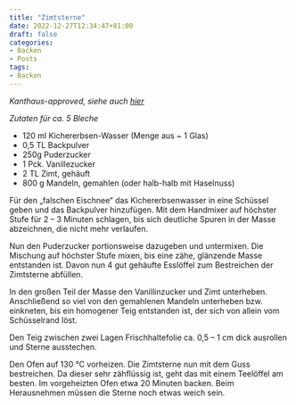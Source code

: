 ```yaml
---
title: "Zimtsterne"
date: 2022-12-27T12:34:47+01:00
draft: false
categories: 
- Backen
- Posts
tags: 
- Backen
---
```



*Kanthaus-approved, siehe auch [hier](https://kanthaus.online/de/blog/2018-12-21_vegan-cinnamon-stars)*

*Zutaten für ca. 5 Bleche* 

* 120 ml Kichererbsen-Wasser (Menge aus ~ 1 Glas)
* 0,5 TL Backpulver
* 250g Puderzucker
* 1 Pck. Vanillezucker
* 2 TL Zimt, gehäuft
* 800 g Mandeln, gemahlen (oder halb-halb mit Haselnuss)


 Für den „falschen Eischnee“ das Kichererbsenwasser in eine Schüssel geben und das Backpulver hinzufügen. Mit dem Handmixer auf höchster Stufe für 2 – 3 Minuten schlagen, bis sich deutliche Spuren in der Masse abzeichnen, die nicht mehr verlaufen.
  
Nun den Puderzucker portionsweise dazugeben und untermixen. Die Mischung auf höchster Stufe mixen, bis eine zähe, glänzende Masse entstanden ist. Davon nun 4 gut gehäufte Esslöffel zum Bestreichen der Zimtsterne abfüllen.

In den großen Teil der Masse den Vanillinzucker und Zimt unterheben. Anschließend so viel von den gemahlenen Mandeln unterheben bzw. einkneten, bis ein homogener Teig entstanden ist, der sich von allein vom Schüsselrand löst.
 
Den Teig zwischen zwei Lagen Frischhaltefolie ca. 0,5 – 1 cm dick ausrollen und Sterne ausstechen.
 
Den Ofen auf 130 °C vorheizen. Die Zimtsterne nun mit dem Guss bestreichen. Da dieser sehr zähflüssig ist, geht das mit einem Teelöffel am besten. 
Im vorgeheizten Ofen etwa 20 Minuten backen. Beim Herausnehmen müssen die Sterne noch etwas weich sein.



